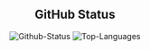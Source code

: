 <h2 align="center">GitHub Status</h2>
<div align="center">
  <img src="https://github-readme-stats.vercel.app/api?username=mehrshaad&count_private=true&show_icons=true%20&hide=stars&include_all_commits=true&line_height=24&hide_title=true&custom_title=GitHub%20Status&hide_border=true&border_radius=15&bg_color=333333&title_color=479aff&text_color=ffffff&icon_color=479aff" alt="Github-Status"/>
  <img src="https://github-readme-stats.vercel.app/api/top-langs/?username=mehrshaad&layout=compact&langs_count=6&hide_title=true&custom_title=Most Used Languages&hide_border=true&border_radius=15&bg_color=333333&title_color=479aff&text_color=ffffff" alt="Top-Languages"/>
</div>

<!--
Here are some ideas to get you started:

- 🔭 I’m currently working on ...
- 🌱 I’m currently learning ...
- 👯 I’m looking to collaborate on ...
- 🤔 I’m looking for help with ...
- 💬 Ask me about ...
- 📫 How to reach me: ...
- 😄 Pronouns: ...
- ⚡ Fun fact: ...
-->
